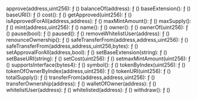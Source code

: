 approve(address,uint256): ƒ ()
balanceOf(address): ƒ ()
baseExtension(): ƒ ()
baseURI(): ƒ ()
cost(): ƒ ()
getApproved(uint256): ƒ ()
isApprovedForAll(address,address): ƒ ()
maxMintAmount(): ƒ ()
maxSupply(): ƒ ()
mint(address,uint256): ƒ ()
name(): ƒ ()
owner(): ƒ ()
ownerOf(uint256): ƒ ()
pause(bool): ƒ ()
paused(): ƒ ()
removeWhitelistUser(address): ƒ ()
renounceOwnership(): ƒ ()
safeTransferFrom(address,address,uint256): ƒ ()
safeTransferFrom(address,address,uint256,bytes): ƒ ()
setApprovalForAll(address,bool): ƒ ()
setBaseExtension(string): ƒ ()
setBaseURI(string): ƒ ()
setCost(uint256): ƒ ()
setmaxMintAmount(uint256): ƒ ()
supportsInterface(bytes4): ƒ ()
symbol(): ƒ ()
tokenByIndex(uint256): ƒ ()
tokenOfOwnerByIndex(address,uint256): ƒ ()
tokenURI(uint256): ƒ ()
totalSupply(): ƒ ()
transferFrom(address,address,uint256): ƒ ()
transferOwnership(address): ƒ ()
walletOfOwner(address): ƒ ()
whitelistUser(address): ƒ ()
whitelisted(address): ƒ ()
withdraw(): ƒ ()